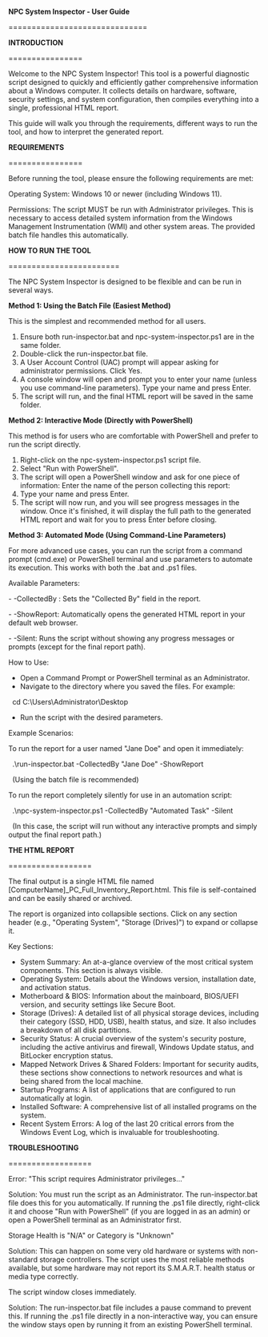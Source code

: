 **NPC System Inspector - User Guide**

==============================



**INTRODUCTION**

================

Welcome to the NPC System Inspector! This tool is a powerful diagnostic script designed to quickly and efficiently gather comprehensive information about a Windows computer. It collects details on hardware, software, security settings, and system configuration, then compiles everything into a single, professional HTML report.



This guide will walk you through the requirements, different ways to run the tool, and how to interpret the generated report.



**REQUIREMENTS**

================

Before running the tool, please ensure the following requirements are met:

Operating System: Windows 10 or newer (including Windows 11).

Permissions: The script MUST be run with Administrator privileges. This is necessary to access detailed system information from the Windows Management Instrumentation (WMI) and other system areas. The provided batch file handles this automatically.



**HOW TO RUN THE TOOL**

========================

The NPC System Inspector is designed to be flexible and can be run in several ways.



**Method 1: Using the Batch File (Easiest Method)**

This is the simplest and recommended method for all users.

1. Ensure both run-inspector.bat and npc-system-inspector.ps1 are in the same folder.
2. Double-click the run-inspector.bat file.
3. A User Account Control (UAC) prompt will appear asking for administrator permissions. Click Yes.
4. A console window will open and prompt you to enter your name (unless you use command-line parameters). Type your name and press Enter.
5. The script will run, and the final HTML report will be saved in the same folder.



**Method 2: Interactive Mode (Directly with PowerShell)**

This method is for users who are comfortable with PowerShell and prefer to run the script directly.

1. Right-click on the npc-system-inspector.ps1 script file.
2. Select "Run with PowerShell".
3. The script will open a PowerShell window and ask for one piece of information:
     Enter the name of the person collecting this report:
4. Type your name and press Enter.
5. The script will now run, and you will see progress messages in the window. Once it's finished, it will display the full path to the generated HTML report and wait for you to press Enter before closing.



**Method 3: Automated Mode (Using Command-Line Parameters)**

For more advanced use cases, you can run the script from a command prompt (cmd.exe) or PowerShell terminal and use parameters to automate its execution. This works with both the .bat and .ps1 files.



Available Parameters:

\- -CollectedBy <string>: Sets the "Collected By" field in the report.

\- -ShowReport: Automatically opens the generated HTML report in your default web browser.

\- -Silent: Runs the script without showing any progress messages or prompts (except for the final report path).



How to Use:

* Open a Command Prompt or PowerShell terminal as an Administrator.
* Navigate to the directory where you saved the files. For example:

&nbsp;     cd C:\\Users\\Administrator\\Desktop

* Run the script with the desired parameters.



Example Scenarios:

To run the report for a user named "Jane Doe" and open it immediately:

&nbsp; .\\run-inspector.bat -CollectedBy "Jane Doe" -ShowReport

&nbsp; (Using the batch file is recommended)



To run the report completely silently for use in an automation script:

&nbsp; .\\npc-system-inspector.ps1 -CollectedBy "Automated Task" -Silent

&nbsp; (In this case, the script will run without any interactive prompts and simply output the final report path.)



**THE HTML REPORT**

==================

The final output is a single HTML file named \[ComputerName]\_PC\_Full\_Inventory\_Report.html. This file is self-contained and can be easily shared or archived.



The report is organized into collapsible sections. Click on any section header (e.g., "Operating System", "Storage (Drives)") to expand or collapse it.



Key Sections:

* System Summary: An at-a-glance overview of the most critical system components. This section is always visible.
* Operating System: Details about the Windows version, installation date, and activation status.
* Motherboard \& BIOS: Information about the mainboard, BIOS/UEFI version, and security settings like Secure Boot.
* Storage (Drives): A detailed list of all physical storage devices, including their category (SSD, HDD, USB), health status, and size. It also includes a breakdown of all disk partitions.
* Security Status: A crucial overview of the system's security posture, including the active antivirus and firewall, Windows Update status, and BitLocker encryption status.
* Mapped Network Drives \& Shared Folders: Important for security audits, these sections show connections to network resources and what is being shared from the local machine.
* Startup Programs: A list of applications that are configured to run automatically at login.
* Installed Software: A comprehensive list of all installed programs on the system.
* Recent System Errors: A log of the last 20 critical errors from the Windows Event Log, which is invaluable for troubleshooting.



**TROUBLESHOOTING**

==================

Error: "This script requires Administrator privileges..."

Solution: You must run the script as an Administrator. The run-inspector.bat file does this for you automatically. If running the .ps1 file directly, right-click it and choose "Run with PowerShell" (if you are logged in as an admin) or open a PowerShell terminal as an Administrator first.



Storage Health is "N/A" or Category is "Unknown"

Solution: This can happen on some very old hardware or systems with non-standard storage controllers. The script uses the most reliable methods available, but some hardware may not report its S.M.A.R.T. health status or media type correctly.



The script window closes immediately.

Solution: The run-inspector.bat file includes a pause command to prevent this. If running the .ps1 file directly in a non-interactive way, you can ensure the window stays open by running it from an existing PowerShell terminal.



